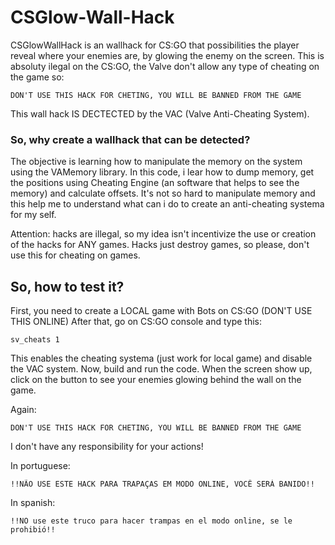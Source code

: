 # CSGlow-Wall-Hack
CSGlowWallHack is an wallhack for CS:GO that possibilities the player reveal where your enemies are, by glowing the enemy on the screen.
This is absoluty ilegal on the CS:GO, the Valve don't allow any type of cheating on the game so:
```
DON'T USE THIS HACK FOR CHETING, YOU WILL BE BANNED FROM THE GAME
```
This wall hack IS DECTECTED by the VAC (Valve Anti-Cheating System). 

### So, why create a wallhack that can be detected?
The objective is learning how to manipulate the memory on the system using the VAMemory library.
In this code, i lear how to dump memory, get the positions using Cheating Engine (an software that helps to see the memory) and calculate offsets.
It's not so hard to manipulate memory and this help me to understand what can i do to create an anti-cheating systema for my self.

Attention: hacks are illegal, so my idea isn't incentivize the use or creation of the hacks for ANY games. Hacks just destroy games, so please, don't use this for cheating on games.

## So, how to test it?
First, you need to create a LOCAL game with Bots on CS:GO (DON'T USE THIS ONLINE)
After that, go on CS:GO console and type this:
```
sv_cheats 1
```
This enables the cheating systema (just work for local game) and disable the VAC system.
Now, build and run the code. 
When the screen show up, click on the button to see your enemies glowing behind the wall on the game.


Again: 
```
DON'T USE THIS HACK FOR CHETING, YOU WILL BE BANNED FROM THE GAME
```

I don't have any responsibility for your actions!


In portuguese:
```
!!NÃO USE ESTE HACK PARA TRAPAÇAS EM MODO ONLINE, VOCÊ SERÁ BANIDO!!
```
In spanish:
```
!!NO use este truco para hacer trampas en el modo online, se le prohibió!!
```
